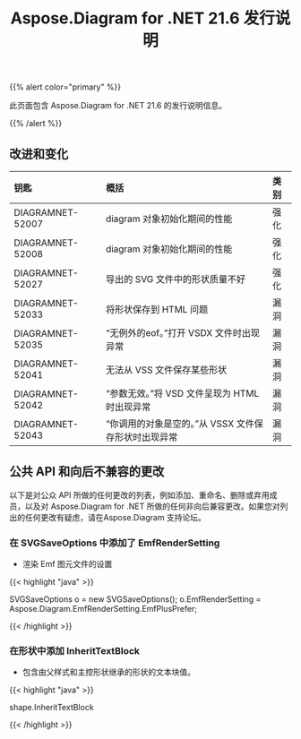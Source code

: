 ﻿---
title: Aspose.Diagram for .NET 21.6 发行说明
type: docs
weight: 7
url: /zh/net/aspose-diagram-for-net-21-6-release-notes/
---
{{% alert color="primary" %}} 

此页面包含 Aspose.Diagram for .NET 21.6 的发行说明信息。

{{% /alert %}} 
## **改进和变化**

|**钥匙**|**概括**|**类别**|
|:- |:- |:- |
|DIAGRAMNET-52007|diagram 对象初始化期间的性能|强化|
|DIAGRAMNET-52008|diagram 对象初始化期间的性能|强化|
|DIAGRAMNET-52027|导出的 SVG 文件中的形状质量不好|强化|
|DIAGRAMNET-52033|将形状保存到 HTML 问题|漏洞|
|DIAGRAMNET-52035|“无例外的eof。”打开 VSDX 文件时出现异常|漏洞|
|DIAGRAMNET-52041|无法从 VSS 文件保存某些形状|漏洞|
|DIAGRAMNET-52042|“参数无效。”将 VSD 文件呈现为 HTML 时出现异常|漏洞|
|DIAGRAMNET-52043|“你调用的对象是空的。”从 VSSX 文件保存形状时出现异常|漏洞|

## **公共 API 和向后不兼容的更改**
以下是对公众 API 所做的任何更改的列表，例如添加、重命名、删除或弃用成员，以及对 Aspose.Diagram for .NET 所做的任何非向后兼容更改。如果您对列出的任何更改有疑虑，请在Aspose.Diagram 支持论坛。
### **在 SVGSaveOptions 中添加了 EmfRenderSetting**
- 渲染 Emf 图元文件的设置

{{< highlight "java" >}}

SVGSaveOptions o = new SVGSaveOptions();
o.EmfRenderSetting = Aspose.Diagram.EmfRenderSetting.EmfPlusPrefer;

{{< /highlight >}}
### **在形状中添加 InheritTextBlock**
- 包含由父样式和主控形状继承的形状的文本块值。



{{< highlight "java" >}}

shape.InheritTextBlock

{{< /highlight >}}





